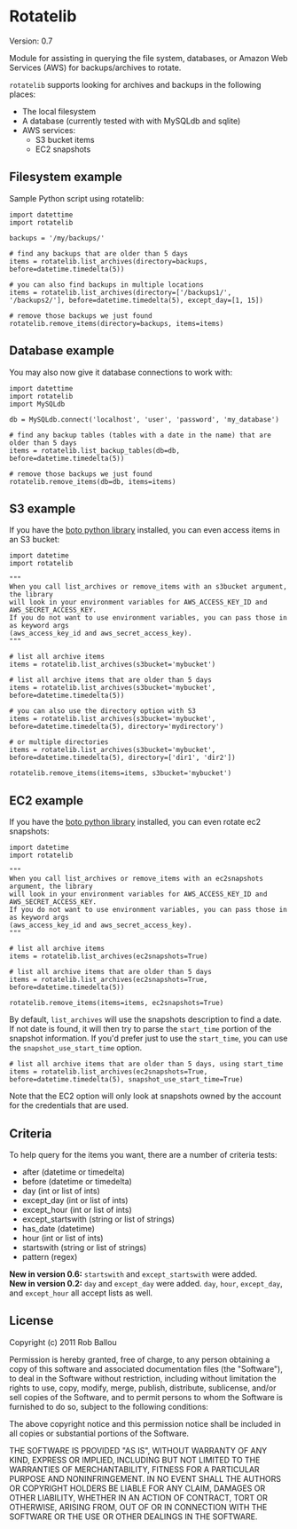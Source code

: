 # Rotatelib

Version: 0.7

Module for assisting in querying the file system, databases, or Amazon Web Services (AWS) for backups/archives to rotate.

`rotatelib` supports looking for archives and backups in the following places:

- The local filesystem
- A database (currently tested with with MySQLdb and sqlite)
- AWS services:
  - S3 bucket items
  - EC2 snapshots

## Filesystem example

Sample Python script using rotatelib:

    import datettime
    import rotatelib
    
    backups = '/my/backups/'
    
    # find any backups that are older than 5 days
    items = rotatelib.list_archives(directory=backups, before=datetime.timedelta(5))
    
    # you can also find backups in multiple locations
    items = rotatelib.list_archives(directory=['/backups1/', '/backups2/'], before=datetime.timedelta(5), except_day=[1, 15])
    
    # remove those backups we just found
    rotatelib.remove_items(directory=backups, items=items)

## Database example

You may also now give it database connections to work with:

    import datettime
    import rotatelib
    import MySQLdb

    db = MySQLdb.connect('localhost', 'user', 'password', 'my_database')

    # find any backup tables (tables with a date in the name) that are older than 5 days
    items = rotatelib.list_backup_tables(db=db, before=datetime.timedelta(5))

    # remove those backups we just found
    rotatelib.remove_items(db=db, items=items)

## S3 example

If you have the [boto python library][1] installed, you can even access items in an S3 
bucket:

    import datetime
    import rotatelib
    
    """
    When you call list_archives or remove_items with an s3bucket argument, the library
    will look in your environment variables for AWS_ACCESS_KEY_ID and AWS_SECRET_ACCESS_KEY.
    If you do not want to use environment variables, you can pass those in as keyword args
    (aws_access_key_id and aws_secret_access_key).
    """
    
    # list all archive items
    items = rotatelib.list_archives(s3bucket='mybucket')
    
    # list all archive items that are older than 5 days
    items = rotatelib.list_archives(s3bucket='mybucket', before=datetime.timedelta(5))
    
    # you can also use the directory option with S3
    items = rotatelib.list_archives(s3bucket='mybucket', before=datetime.timedelta(5), directory='mydirectory')
    
    # or multiple directories
    items = rotatelib.list_archives(s3bucket='mybucket', before=datetime.timedelta(5), directory=['dir1', 'dir2'])
    
    rotatelib.remove_items(items=items, s3bucket='mybucket')

## EC2 example

If you have the [boto python library][1] installed, you can even rotate ec2 snapshots:

    import datetime
    import rotatelib
    
    """
    When you call list_archives or remove_items with an ec2snapshots argument, the library
    will look in your environment variables for AWS_ACCESS_KEY_ID and AWS_SECRET_ACCESS_KEY.
    If you do not want to use environment variables, you can pass those in as keyword args
    (aws_access_key_id and aws_secret_access_key).
    """
    
    # list all archive items
    items = rotatelib.list_archives(ec2snapshots=True)
    
    # list all archive items that are older than 5 days
    items = rotatelib.list_archives(ec2snapshots=True, before=datetime.timedelta(5))
    
    rotatelib.remove_items(items=items, ec2snapshots=True)

By default, `list_archives` will use the snapshots description to find a date. If not date is found,
it will then try to parse the `start_time` portion of the snapshot information. If you'd prefer just
to use the `start_time`, you can use the `snapshot_use_start_time` option.

    # list all archive items that are older than 5 days, using start_time
    items = rotatelib.list_archives(ec2snapshots=True, before=datetime.timedelta(5), snapshot_use_start_time=True)

Note that the EC2 option will only look at snapshots owned by the account for the credentials that are 
used.

## Criteria

To help query for the items you want, there are a number of criteria tests:

  - after (datetime or timedelta)
  - before (datetime or timedelta)
  - day (int or list of ints)
  - except_day (int or list of ints)
  - except_hour (int or list of ints)
  - except_startswith (string or list of strings)
  - has_date (datetime)
  - hour (int or list of ints)
  - startswith (string or list of strings)
  - pattern (regex)

**New in version 0.6:** `startswith` and `except_startswith` were added.  
**New in version 0.2:** `day` and `except_day` were added. `day`, `hour`, `except_day`, and `except_hour` all accept lists as well.

## License

Copyright (c) 2011 Rob Ballou

Permission is hereby granted, free of charge, to any person obtaining a copy
of this software and associated documentation files (the "Software"), to deal
in the Software without restriction, including without limitation the rights
to use, copy, modify, merge, publish, distribute, sublicense, and/or sell
copies of the Software, and to permit persons to whom the Software is
furnished to do so, subject to the following conditions:

The above copyright notice and this permission notice shall be included in
all copies or substantial portions of the Software.

THE SOFTWARE IS PROVIDED "AS IS", WITHOUT WARRANTY OF ANY KIND, EXPRESS OR
IMPLIED, INCLUDING BUT NOT LIMITED TO THE WARRANTIES OF MERCHANTABILITY,
FITNESS FOR A PARTICULAR PURPOSE AND NONINFRINGEMENT. IN NO EVENT SHALL THE
AUTHORS OR COPYRIGHT HOLDERS BE LIABLE FOR ANY CLAIM, DAMAGES OR OTHER
LIABILITY, WHETHER IN AN ACTION OF CONTRACT, TORT OR OTHERWISE, ARISING FROM,
OUT OF OR IN CONNECTION WITH THE SOFTWARE OR THE USE OR OTHER DEALINGS IN
THE SOFTWARE.

[1]: http://boto.cloudhackers.com/

